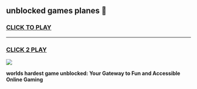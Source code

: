 
## unblocked games planes 👋
<h3>
<a href="https://premium.freeplayer.one?title=unblocked_games_planes&ref=13F">CLICK TO PLAY</a></h3>
<hr>

<h3>
<a href="https://premium.freeplayer.one?title=unblocked_games_planes&ref=13F">CLICK 2 PLAY</a>
  
</h3>

<a href="https://premium.freeplayer.one?title=unblocked_games_planes&ref=12F/"><img src="https://clearcache.store/games.png"></a>


**worlds hardest game unblocked: Your Gateway to Fun and Accessible Online Gaming**
